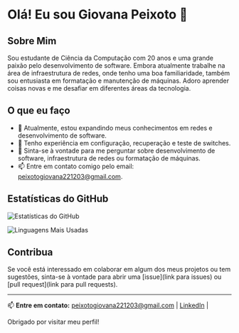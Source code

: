 # Olá! Eu sou Giovana Peixoto 👋

## Sobre Mim

Sou estudante de Ciência da Computação com 20 anos e uma grande paixão pelo desenvolvimento de software. Embora atualmente trabalhe na área de infraestrutura de redes, onde tenho uma boa familiaridade, também sou entusiasta em formatação e manutenção de máquinas. Adoro aprender coisas novas e me desafiar em diferentes áreas da tecnologia.

## O que eu faço

- 🌱 Atualmente, estou expandindo meus conhecimentos em redes e desenvolvimento de software.
- 🚀 Tenho experiência em configuração, recuperação e teste de switches.
- 💬 Sinta-se à vontade para me perguntar sobre desenvolvimento de software, infraestrutura de redes ou formatação de máquinas.
- 📫 Entre em contato comigo pelo email: [peixotogiovana221203@gmail.com](mailto:peixotogiovana221203@gmail.com).

## Estatísticas do GitHub

![Estatísticas do GitHub](https://github-readme-stats.vercel.app/api?username=giipeixoto&show_icons=true&hide_title=true&count_private=true&hide=prs&hide_border=true&theme=radical)

![Linguagens Mais Usadas](https://github-readme-stats.vercel.app/api/top-langs/?username=giipeixoto&layout=compact&hide_border=true&theme=radical)


## Contribua

Se você está interessado em colaborar em algum dos meus projetos ou tem sugestões, sinta-se à vontade para abrir uma [issue](link para issues) ou [pull request](link para pull requests).

---

📫 **Entre em contato:** [peixotogiovana221203@gmail.com](mailto:peixotogiovana221203@gmail.com) | [LinkedIn](www.linkedin.com/in/giovanapeixoto) |  

Obrigado por visitar meu perfil!

